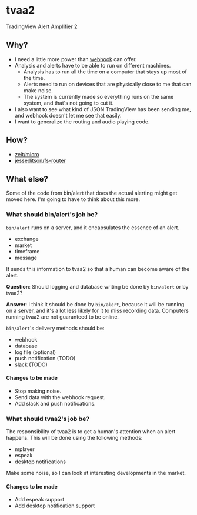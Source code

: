 # tvaa2

TradingView Alert Amplifier 2

## Why?

* I need a little more power than [webhook](https://github.com/adnanh/webhook) can offer.
* Analysis and alerts have to be able to run on different machines.
  - Analysis has to run all the time on a computer that stays up most of the time.
  - Alerts need to run on devices that are physically close to me that can make noise.
  - The system is currently made so everything runs on the same system, and that's not going to cut it.
* I also want to see what kind of JSON TradingView has been sending me, and webhook doesn't let me see that easily.
* I want to generalize the routing and audio playing code.

## How?

* [zeit/micro](https://github.com/zeit/micro)
* [jesseditson/fs-router](https://github.com/jesseditson/fs-router)

## What else?

Some of the code from bin/alert that does the actual alerting might get moved here.
I'm going to have to think about this more.

### What should bin/alert's job be?

`bin/alert` runs on a server, and it encapsulates the essence of an alert.

* exchange
* market
* timeframe
* message

It sends this information to tvaa2 so that a human can become aware of the alert.

**Question**:  Should logging and database writing be done by `bin/alert` or by tvaa2?

**Answer**:  I think it should be done by `bin/alert`, because it will be running on a
server, and it's a lot less likely for it to miss recording data.  Computers running tvaa2
are not guaranteed to be online.

`bin/alert`'s delivery methods should be:

* webhook
* database
* log file (optional)
* push notification (TODO)
* slack (TODO)

#### Changes to be made

* Stop making noise.
* Send data with the webhook request.
* Add slack and push notifications.

### What should tvaa2's job be?

The responsibility of tvaa2 is to get a human's attention when an alert
happens.  This will be done using the following methods:

* mplayer
* espeak
* desktop notifications

Make some noise, so I can look at interesting developments in the market.

#### Changes to be made

* Add espeak support
* Add desktop notification support
